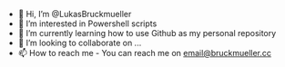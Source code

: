- 👋 Hi, I’m @LukasBruckmueller
- 👀 I’m interested in Powershell scripts
- 🌱 I’m currently learning how to use Github as my personal repository
- 💞️ I’m looking to collaborate on ...
- 📫 How to reach me - You can reach me on email@bruckmueller.cc

<!---
LukasBruckmueller/LukasBruckmueller is a ✨ special ✨ repository because its `README.md` (this file) appears on your GitHub profile.
You can click the Preview link to take a look at your changes.
--->
